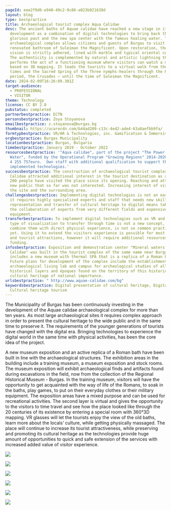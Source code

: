 ```yaml
---
pageId: eee2f9d6-e940-49c2-9c86-a023b821638d
layout: blog
type: bestpractice
title: Archaeological tourist complex Aqua Calidae
desc: The ancient baths of Aquae calidae have reached a new stage in its
  development as a combination of digital technologies to bring back the
  glorious past and the new spa center with the famous healing water. The
  archaeological complex allows citizens and guests of Burgas to visit the fully
  renovated bathroom of Suleiman the Magnificent. Upon restoration, the original
  vision is strictly adhered, lined with marble and typical oriental ceramics.
  The authenticity is complemented by natural and artistic lightning that
  performs the act of a functioning museum where visitors can watch a movie
  based on 3D mapping. It leads the tourists to a virtual walk from the Thracian
  times and the Sacred Spring of the Three nymphs-healers through the Roman
  period, the Crusades – until the time of Suleiman the Magnificent.
date: 2024-02-09T16:26:09.301Z
target-audience:
  - PROFESSIONAL
  - VISITOR
theme: Technology
license: CC BY 2.0
pubstatus: completed
partnerbestpractice: ECTN
personsbestpractice: Zoya Stoyanova
emailbestpractice: z.stoyanova@burgas.bg
thumbnail: https://ucarecdn.com/b44ad209-c13c-4ed2-ade4-63a8aefbb9fa/
formtypbestpractice: VR/AR & Technologies, inc. Gamification & Immersive perfomances
orgbestpractice: Burgas Municipality
locationbestpractice: Burgas, Bulgaria
timebestpractice: January 2019 - October 2022
resourcesbestpractice: '"Aqua calidae", part of the project "The Power of
  Water", funded by the Operational Program "Growing Regions" 2014-2020, Budget
  4 255 757euro.  Own staff with additional qualification to support the new
  implemented technologies.'
successbestpractice: The construction of archaeological tourist complex Aquae
  Calidae attracted additional interest in the tourist destination as about 45
  200 people have visited the place since its opening. Reaching and attracting
  new public that so far was not interested. Increasing interest of visitors to
  the site and the surrounding area.
challengesbestpractice: Implementing digital technologies is not an easy task,
  it requires highly specialized experts and staff that needs new skills. The
  representation and transfer of cultural heritage to digital means takes time,
  the collaboration of experts from very different fields and expensive high end
  equipment.
transferbestpractice: To implement digital technologies such as VR and other
  type of visualization to transfer through time is not a new concept, but to
  combine them with direct physical experience, is not so common practice as of
  yet. Using it to extend the visitors experience is possible for most museums
  and tourist attractions, however it will require additional resources and
  funding.
infosbestpractice: Exposition and demonstration center "Mineral waters of Aquae
  Calidae" was built in the tourist complex of the same name near Burgas. It
  includes a new museum with thermal SPA that is a replica of a Roman bath.
  Future plans for development of the complex include the establishment of
  archaeological living lab and campus for archeological studies of all
  historical layers and époques found on the territory of this historical
  cultural heritage of national importance.
urlsbestpractice: " http://www.aquae-calidae.com/bg"
keywordsbestpractice: Digital presentation of cultural heritage, Digitalization,
  Cultural heritage tourism
---
```

The Municipality of Burgas has been continuously investing in the development of the Aquae calidae archaeological complex for more than ten years. As most large archaeological sites it requires complex approach in order to present the cultural heritage to the wide public and in the same time to preserve it. The requirements of the younger generations of tourists have changed with the digital era. Bringing technologies to experience the digital world in the same time with physical activities, has been the core idea of the project.

A new museum exposition and an active replica of a Roman bath have been built in line with the archaeological structures. The exhibition areas in the building include a training museum, a museum exposition and stock rooms. The museum exposition will exhibit archaeological finds and artifacts found during excavations in the field, now from the collection of the Regional Historical Museum - Burgas. In the training museum, visitors will have the opportunity to get acquainted with the way of life of the Romans, to soak in the baths, play games, to put on their everyday clothes or their military equipment. The exposition areas have a mixed purpose and can be used for recreational activities. The second layer is virtual and gives the opportunity to the visitors to time travel and see how the place looked like through the 20 centuries of its existence by entering a special room with 360°3D mapping. VR glasses will let the tourists enjoy the view of the old baths, learn more about the locals’ culture, while getting physically massaged. The place will continue to increase its tourist attractiveness, while preserving and promoting its cultural heritage as the technologies provide huge amount of opportunities to quick and safe extension of the services with increased added value of visitor experience.

![](https://ucarecdn.com/cf433fb5-f6a9-44b4-9434-a22873039da0/)

![](https://ucarecdn.com/6fefa26b-aeac-4096-afc1-1678befc5c4f/)

![](https://ucarecdn.com/b919867e-5c3a-4cb2-838e-3f761db85f86/)

![](https://ucarecdn.com/ed6b3350-d112-4de9-9e43-c7e8359dfbba/)

![](https://ucarecdn.com/dac5d260-9f69-4c39-9bc0-e9e204f00952/)

![](https://ucarecdn.com/922350d0-e0f1-4d35-9393-0262269fe3a0/)